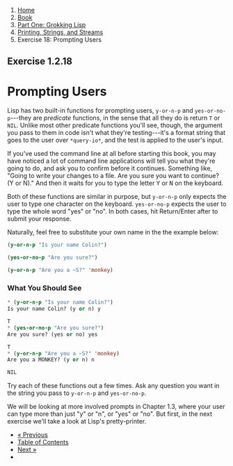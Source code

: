 <ol class="breadcrumb">
  <li><a href="/">Home</a></li>
  <li><a href="/book/">Book</a></li>
  <li><a href="/book/1-0-0-overview/">Part One: Grokking Lisp</a></li>
  <li><a href="/book/1-02-00-input-output/">Printing, Strings, and Streams</a></li>
  <li class="active">Exercise 18: Prompting Users</li>
</ol>

## Exercise 1.2.18

# Prompting Users

Lisp has two built-in functions for prompting users, `y-or-n-p` and `yes-or-no-p`---they are *predicate* functions, in the sense that all they do is return `T` or `NIL`.  Unlike most other predicate functions you'll see, though, the argument you pass to them in code isn't what they're testing---it's a format string that goes to the user over `*query-io*`, and the test is applied to the user's input.

If you've used the command line at all before starting this book, you may have noticed a lot of command line applications will tell you what they're going to do, and ask you to confirm before it continues.  Something like, "Going to write your changes to a file.  Are you sure you want to continue? (Y or N)."  And then it waits for you to type the letter <kbd>Y</kbd> or <kbd>N</kbd> on the keyboard.

Both of these functions are similar in purpose, but `y-or-n-p` only expects the user to type one character on the keyboard.  `yes-or-no-p` expects the user to type the whole word "yes" or "no". In both cases, hit Return/Enter after to submit your response.

Naturally, feel free to substitute your own name in the the example below:

```lisp
(y-or-n-p "Is your name Colin?")

(yes-or-no-p "Are you sure?")

(y-or-n-p "Are you a ~S?" 'monkey)
```

### What You Should See

```lisp
* (y-or-n-p "Is your name Colin?")
Is your name Colin? (y or n) y

T
* (yes-or-no-p "Are you sure?")
Are you sure? (yes or no) yes

T
* (y-or-n-p "Are you a ~S?" 'monkey)
Are you a MONKEY? (y or n) n

NIL
```

Try each of these functions out a few times.  Ask any question you want in the string you pass to `y-or-n-p` and `yes-or-no-p`.

We will be looking at more involved prompts in Chapter 1.3, where your user can type more than just "y" or "n", or "yes" or "no".  But first, in the next exercise we'll take a look at Lisp's pretty-printer.

<ul class="pager">
  <li class="previous"><a href="/book/1-02-17-binary-streams.md">&laquo; Previous</a></li>
  <li><a href="/book/">Table of Contents</a></li>
  <li class="next"><a href="/book/1-02-19-pretty-printing.md">Next &raquo;</a><li>
</ul>

